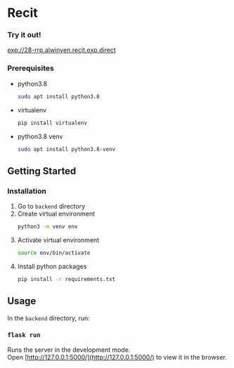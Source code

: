 # Recit

### Try it out!
[exp://28-rrp.alwinyen.recit.exp.direct](exp://28-rrp.alwinyen.recit.exp.direct)

### Prerequisites

* python3.8
  ```sh
  sudo apt install python3.8
  ```
* virtualenv
  ```sh
  pip install virtualenv
  ```
* python3.8 venv
  ```sh
  sudo apt install python3.8-venv
  ```

## Getting Started

### Installation
1. Go to `backend` directory
2. Create virtual environment
   ```sh
   python3 -m venv env
   ```
3. Activate virtual environment
   ```sh
   source env/bin/activate
   ```
4. Install python packages
   ```sh
   pip install -r requirements.txt
   ```

## Usage
In the `backend` directory, run:

### `flask run`
Runs the server in the development mode.
<br /> Open [http://127.0.0.1:5000/](http://127.0.0.1:5000/) to view it in the browser.

